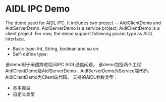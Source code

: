 # AIDL IPC Demo
The demo used for AIDL IPC. It includes two project -- AidlClientDemo and AidlServerDemo. AidlServerDemo is a service project, AidlClientDemo is a client project.
For now, the demo support following param type as AIDL interface.
- Basic type: Int, String, boolean and so on.
- Self-define type: 



该demo用于阐述跨进程间IPC AIDL通信问题。
该demo包括两个工程AidlClientDemo及AidlServerDemo，AidlServerDemo为Service端代码，AidlClientDemo为Client端代码。
支持的AIDL参数类型：
- 基本类型
- 自定义类型



